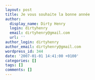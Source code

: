 ```yaml
---
layout: post
title: Je vous souhaite la bonne année
author:
  display_name: Dirty Henry
  login: dirtyhenry
  email: dirtyhenry@gmail.com
  url: ''
author_login: dirtyhenry
author_email: dirtyhenry@gmail.com
wordpress_id: 344
date: '2007-01-01 14:41:00 +0100'
categories: []
tags: []
comments: []
---
```


